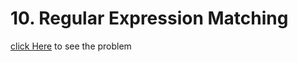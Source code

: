 # 10. Regular Expression Matching
[click Here](https://leetcode.com/problems/regular-expression-matching/) to see the problem

